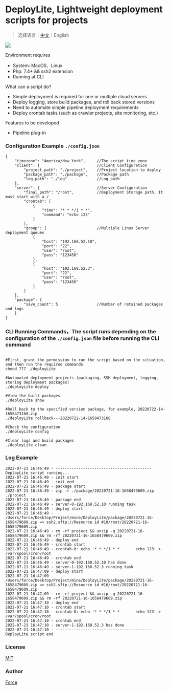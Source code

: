 # DeployLite, Lightweight deployment scripts for projects

> 选择语言：[中文](./README.CN.MD)｜English

![](https://img.shields.io/badge/Script-@PHP-blue.svg?style=flat)

Environment requires
- System: MacOS、Linux
- Php: 7.4+ && ssh2 extension
- Running at CLI

What can a script do? 
- Simple deployment is required for one or multiple cloud servers
- Deploy logging, store build packages, and roll back stored versions
- Need to automate simple pipeline deployment requirements
- Deploy crontab tasks (such as crawler projects, site monitoring, etc.)

Features to be developed
- Pipeline plug-in

### Configuration Example `./config.json`
```text
{
    "timezone": "America/New_York",     //The script time zone
    "client": {                         //Client Configuration
        "project_path": "./project",    //Project location to deploy
        "package_path": "./package",    //Package path
        "log_path": "./log"             //Log path
    },
    "server": {                         //Server Configuration
        "final_path": "/root",          //Deployment Storage path, It must start with a /
        "crontab": [
            {
                "time": "* * */1 * *",
                "command": "echo 123"
            }
        ],
        "group": [                      //Multiple Linux Server deployment queues
            {
                "host": "192.168.52.10",
                "port": "22",
                "user": "root",
                "pass": "123456"
            },
            {
                "host": "192.168.52.3",
                "port": "22",
                "user": "root",
                "pass": "123456"
            }
        ]
    },
    "package": {
        "save_count": 5                 //Number of retained packages and logs
    }
}

```

### CLI Running Commands，The script runs depending on the configuration of the `./config.json` file before running the CLI command
```shell

#First, grant the permission to run the script based on the situation, and then run the required commands
chmod 777 ./deployLite

#Automated deployment projects (packaging, SSH deployment, logging, storing deployment packages)
./deployLite deploy

#View the built packages
./deployLite show

#Roll back to the specified version package, for example, 20220722-14-1658473168.zip
./deployLite rollback---20220722-14-1658473168

#Check the configuration
./deployLite config

#Clear logs and build packages
./deployLite clean
```

### Log Example
```text
2022-07-21 16:46:49 - ------------------------------------------DeployLite script running... 
2022-07-21 16:46:49 - init start 
2022-07-21 16:46:49 - init end 
2022-07-21 16:46:49 - package start 
2022-07-21 16:46:49 - zip -r ./package/20220721-16-1658479609.zip ./project 
2022-07-21 16:46:49 - package end 
2022-07-21 16:46:49 - server-0-192.168.52.10 running task 
2022-07-21 16:46:49 - deploy start 
2022-07-21 16:46:49 - /Users/force/Desktop/Project/mine/DeployLite/package/20220721-16-1658479609.zip => ssh2.sftp://Resource id #10/root/20220721-16-1658479609.zip 
2022-07-21 16:46:49 - rm -rf project && unzip -q 20220721-16-1658479609.zip && rm -rf 20220721-16-1658479609.zip 
2022-07-21 16:46:49 - deploy end 
2022-07-21 16:46:49 - crontab start 
2022-07-21 16:46:49 - crontab-0: echo '* * */1 * *       echo 123' > /var/spool/cron/root 
2022-07-21 16:46:49 - crontab end 
2022-07-21 16:46:49 - server-0-192.168.52.10 has done 
2022-07-21 16:46:49 - server-1-192.168.52.3 running task 
2022-07-21 16:47:09 - deploy start 
2022-07-21 16:47:09 - /Users/force/Desktop/Project/mine/DeployLite/package/20220721-16-1658479609.zip => ssh2.sftp://Resource id #16/root/20220721-16-1658479609.zip 
2022-07-21 16:47:09 - rm -rf project && unzip -q 20220721-16-1658479609.zip && rm -rf 20220721-16-1658479609.zip 
2022-07-21 16:47:10 - deploy end 
2022-07-21 16:47:10 - crontab start 
2022-07-21 16:47:10 - crontab-0: echo '* * */1 * *       echo 123' > /var/spool/cron/root 
2022-07-21 16:47:10 - crontab end 
2022-07-21 16:47:10 - server-1-192.168.52.3 has done 
2022-07-21 16:47:10 - ------------------------------------------DeployLite script end
```

### License
[MIT](LICENSE)

### Author
[Force](https://www.easybhu.cn)
